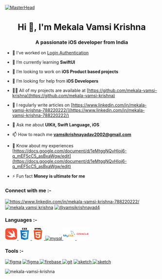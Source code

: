 [![MasterHead](https://insights.dice.com/wp-content/uploads/2018/06/Xcode-Mac-iPad-Apple-Dice.png)](https://github.com/mekala-vamsi-krishna)
<h1 align="center">Hi 👋, I'm Mekala Vamsi Krishna</h1>
<h3 align="center">A passionate iOS developer from India</h3>

- 🔭 I've worked on [Login Authentication](https://github.com/mekala-vamsi-krishna/Login-Authentication)

- 🌱 I’m currently learning **SwiftUI**

- 👯 I’m looking to work on **iOS Product based projects**

- 🤝 I’m looking for help from **iOS Developers**

- 👨‍💻 All of my projects are available at [https://github.com/mekala-vamsi-krishna](https://github.com/mekala-vamsi-krishna)

- 📝 I regularly write articles on [https://www.linkedin.com/in/mekala-vamsi-krishna-788220222/](https://www.linkedin.com/in/mekala-vamsi-krishna-788220222/)

- 💬 Ask me about **UIKit, Swift Language, iOS**

- 📫 How to reach me **vamsikrishnayadav2002@gmail.com**

- 📄 Know about my experiences [https://docs.google.com/document/d/1eMtggNQvHIoj6-q_mEF5cC5_asBxaWgw/edit](https://docs.google.com/document/d/1eMtggNQvHIoj6-q_mEF5cC5_asBxaWgw/edit)

- ⚡ Fun fact **Money is ultimate for me**

<h3 align="left">Connect with me :-</h3>
<p align="left">
<a href="https://linkedin.com/in/https://www.linkedin.com/in/mekala-vamsi-krishna-788220222/" target="blank"><img align="center" src="https://raw.githubusercontent.com/rahuldkjain/github-profile-readme-generator/master/src/images/icons/Social/linked-in-alt.svg" alt="https://www.linkedin.com/in/mekala-vamsi-krishna-788220222/" height="30" width="40" /></a>
<a href="https://stackoverflow.com/users/mekala vamsi krishna" target="blank"><img align="center" src="https://raw.githubusercontent.com/rahuldkjain/github-profile-readme-generator/master/src/images/icons/Social/stack-overflow.svg" alt="mekala vamsi krishna" height="30" width="40" /></a>
<a href="https://www.hackerrank.com/@vamsikrishnayad4" target="blank"><img align="center" src="https://raw.githubusercontent.com/rahuldkjain/github-profile-readme-generator/master/src/images/icons/Social/hackerrank.svg" alt="@vamsikrishnayad4" height="30" width="40" /></a>
</p>

<h3 align="left">Languages :- </h3>
<p align="left"> <a href="https://developer.apple.com/swift/" target="_blank" rel="noreferrer"> <img src="https://raw.githubusercontent.com/devicons/devicon/master/icons/swift/swift-original.svg" alt="swift" width="40" height="40"/> </a> <a href="https://www.w3schools.com/css/" target="_blank" rel="noreferrer"> <img src="https://raw.githubusercontent.com/devicons/devicon/master/icons/css3/css3-original-wordmark.svg" alt="css3" width="40" height="40"/> </a> <a href="https://www.w3.org/html/" target="_blank" rel="noreferrer"> <img src="https://raw.githubusercontent.com/devicons/devicon/master/icons/html5/html5-original-wordmark.svg" alt="html5" width="40" height="40"/> </a>  <a href="https://www.mysql.com/" target="_blank" rel="noreferrer"> <img src="https://www.svgrepo.com/show/354265/realm.svg" alt="mysql" width="40" height="40"/> </a>  <a href="https://www.mysql.com/" target="_blank" rel="noreferrer"> <img src="https://raw.githubusercontent.com/devicons/devicon/master/icons/mysql/mysql-original-wordmark.svg" alt="mysql" width="40" height="40"/> </a> <a href="https://www.oracle.com/" target="_blank" rel="noreferrer"> <img src="https://raw.githubusercontent.com/devicons/devicon/master/icons/oracle/oracle-original.svg" alt="oracle" width="40" height="40"/></a>
</p> 

<h3 align="left">Tools :-</h3>
<a href="" target="_blank" rel="noreferrer"> <img src="https://www.vectorlogo.zone/logos/apple_xcode/apple_xcode-ar21.svg" alt="figma" width="100" height="40"/></a> <a href="https://www.figma.com/" target="_blank" rel="noreferrer"> <img src="https://www.vectorlogo.zone/logos/figma/figma-icon.svg" alt="figma" width="40" height="40"/> </a> <a href="https://firebase.google.com/" target="_blank" rel="noreferrer"> <img src="https://www.vectorlogo.zone/logos/firebase/firebase-icon.svg" alt="firebase" width="40" height="40"/> </a> <a href="https://git-scm.com/" target="_blank" rel="noreferrer"> <img src="https://www.vectorlogo.zone/logos/git-scm/git-scm-icon.svg" alt="git" width="40" height="40"/></a> <a href="https://www.sketch.com/" target="_blank" rel="noreferrer"> <img src="https://www.vectorlogo.zone/logos/sketchapp/sketchapp-icon.svg" alt="sketch" width="40" height="40"/> </a> <a href="https://www.postman.com/" target="_blank" rel="noreferrer"> <img src="https://www.vectorlogo.zone/logos/getpostman/getpostman-ar21.svg" alt="sketch" width="60" height="40"/> </a> 

<p><img align="center" src="https://github-readme-streak-stats.herokuapp.com/?user=mekala-vamsi-krishna&" alt="mekala-vamsi-krishna" /></p>
